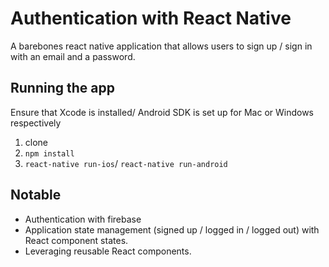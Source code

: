 # Authentication with React Native

A barebones react native application that allows users to sign up / sign in with an email and a password.

## Running the app
Ensure that Xcode is installed/ Android SDK is set up for Mac or Windows respectively
1. clone
2. `npm install`
3. `react-native run-ios`/ `react-native run-android`

## Notable
* Authentication with firebase
* Application state management (signed up / logged in / logged out) with React component states.
* Leveraging reusable React components.
